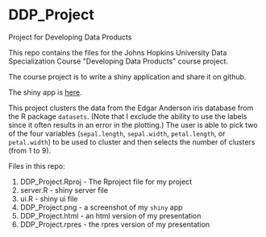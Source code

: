# DDP_Project
Project for Developing Data Products

This repo contains the files for the Johns Hopkins University Data 
Specialization Course "Developing Data Products" course project.

The course project is to write a shiny application and share it on github.

The shiny app is [here](https://evohnave.shinyapps.io/ddp_project).

This project clusters the data from the Edgar Anderson iris database from the R
package `datasets`.  (Note that I exclude the ability to use the labels since it
often results in an error in the plotting.)  The user is able to pick two of the 
four variables (`sepal.length`, `sepal.width`, `petal.length`, or `petal.width`)
to be used to cluster and then selects the number of clusters (from 1 to 9). 

Files in this repo:  
1.  DDP_Project.Rproj - The Rproject file for my project  
2.  server.R - shiny server file  
3.  ui.R - shiny ui file  
4.  DDP_Project.png - a screenshot of my `shiny` app  
5.  DDP_Project.html - an html version of my presentation  
6.  DDP_Project.rpres - the rpres version of my presentation  


